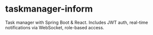 # taskmanager-inform
Task manager with Spring Boot &amp; React. Includes JWT auth, real-time notifications via WebSocket, role-based access.
